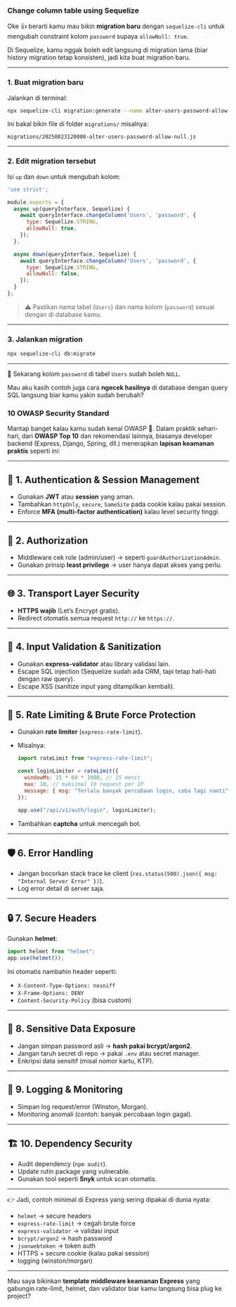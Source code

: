 ### Change column table using Sequelize
Oke 👍 berarti kamu mau bikin **migration baru** dengan `sequelize-cli` untuk mengubah constraint kolom `password` supaya `allowNull: true`.

Di Sequelize, kamu nggak boleh edit langsung di migration lama (biar history migration tetap konsisten), jadi kita buat migration baru.

---

### 1. Buat migration baru

Jalankan di terminal:

```bash
npx sequelize-cli migration:generate --name alter-users-password-allow-null
```

Ini bakal bikin file di folder `migrations/` misalnya:

```
migrations/20250823120000-alter-users-password-allow-null.js
```

---

### 2. Edit migration tersebut

Isi `up` dan `down` untuk mengubah kolom:

```js
'use strict';

module.exports = {
  async up(queryInterface, Sequelize) {
    await queryInterface.changeColumn('Users', 'password', {
      type: Sequelize.STRING,
      allowNull: true,
    });
  },

  async down(queryInterface, Sequelize) {
    await queryInterface.changeColumn('Users', 'password', {
      type: Sequelize.STRING,
      allowNull: false,
    });
  }
};
```

> ⚠️ Pastikan nama tabel (`Users`) dan nama kolom (`password`) sesuai dengan di database kamu.

---

### 3. Jalankan migration

```bash
npx sequelize-cli db:migrate
```

---

📌 Sekarang kolom `password` di tabel `Users` sudah boleh `NULL`.

Mau aku kasih contoh juga cara **ngecek hasilnya** di database dengan query SQL langsung biar kamu yakin sudah berubah?

### 10 OWASP Security Standard
Mantap banget kalau kamu sudah kenal OWASP 🔐.
Dalam praktik sehari-hari, dari **OWASP Top 10** dan rekomendasi lainnya, biasanya developer backend (Express, Django, Spring, dll.) menerapkan **lapisan keamanan praktis** seperti ini:

---

## 🔑 1. **Authentication & Session Management**

* Gunakan **JWT** atau **session** yang aman.
* Tambahkan `httpOnly`, `secure`, `SameSite` pada cookie kalau pakai session.
* Enforce **MFA (multi-factor authentication)** kalau level security tinggi.

---

## 🔐 2. **Authorization**

* Middleware cek role (admin/user) → seperti `guardAuthorizationAdmin`.
* Gunakan prinsip **least privilege** → user hanya dapat akses yang perlu.

---

## 🌐 3. **Transport Layer Security**

* **HTTPS wajib** (Let’s Encrypt gratis).
* Redirect otomatis semua request `http://` ke `https://`.

---

## 🧯 4. **Input Validation & Sanitization**

* Gunakan **express-validator** atau library validasi lain.
* Escape SQL injection (Sequelize sudah ada ORM, tapi tetap hati-hati dengan raw query).
* Escape XSS (sanitize input yang ditampilkan kembali).

---

## 🚦 5. **Rate Limiting & Brute Force Protection**

* Gunakan **rate limiter** (`express-rate-limit`).
* Misalnya:

  ```js
  import rateLimit from "express-rate-limit";

  const loginLimiter = rateLimit({
    windowMs: 15 * 60 * 1000, // 15 menit
    max: 10, // maksimal 10 request per IP
    message: { msg: "Terlalu banyak percobaan login, coba lagi nanti" }
  });

  app.use("/api/v1/auth/login", loginLimiter);
  ```
* Tambahkan **captcha** untuk mencegah bot.

---

## 🛡 6. **Error Handling**

* Jangan bocorkan stack trace ke client (`res.status(500).json({ msg: "Internal Server Error" })`).
* Log error detail di server saja.

---

## 🔒 7. **Secure Headers**

Gunakan **helmet**:

```js
import helmet from "helmet";
app.use(helmet());
```

Ini otomatis nambahin header seperti:

* `X-Content-Type-Options: nosniff`
* `X-Frame-Options: DENY`
* `Content-Security-Policy` (bisa custom)

---

## 📂 8. **Sensitive Data Exposure**

* Jangan simpan password asli → **hash pakai bcrypt/argon2**.
* Jangan taruh secret di repo → pakai `.env` atau secret manager.
* Enkripsi data sensitif (misal nomor kartu, KTP).

---

## 🧩 9. **Logging & Monitoring**

* Simpan log request/error (Winston, Morgan).
* Monitoring anomali (contoh: banyak percobaan login gagal).

---

## 🏗 10. **Dependency Security**

* Audit dependency (`npm audit`).
* Update rutin package yang vulnerable.
* Gunakan tool seperti **Snyk** untuk scan otomatis.

---

👉 Jadi, contoh minimal di Express yang sering dipakai di dunia nyata:

* `helmet` → secure headers
* `express-rate-limit` → cegah brute force
* `express-validator` → validasi input
* `bcrypt/argon2` → hash password
* `jsonwebtoken` → token auth
* HTTPS + secure cookie (kalau pakai session)
* logging (winston/morgan)

---

Mau saya bikinkan **template middleware keamanan Express** yang gabungin rate-limit, helmet, dan validator biar kamu langsung bisa plug ke project?

